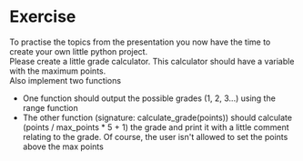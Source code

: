 # Exercise
To practise the topics from the presentation you now have the time to create your own little python project. <br/>
Please create a little grade calculator. This calculator should have a variable with the maximum points. <br/>
Also implement two functions <br/>
- One function should output the possible grades (1, 2, 3...) using the range function
- The other function (signature: calculate_grade(points)) should calculate (points / max_points * 5 + 1) the grade and print it with a little comment relating to the grade. Of course, the user isn't allowed to set the points above the max points 
